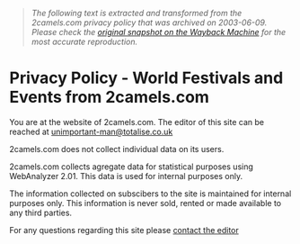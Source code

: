> *The following text is extracted and transformed from the 2camels.com privacy policy that was archived on 2003-06-09. Please check the [original snapshot on the Wayback Machine](https://web.archive.org/web/20030609193221id_/http%3A//www.2camels.com/privacy_policy.php3) for the most accurate reproduction.*

# Privacy Policy - World Festivals and Events from 2camels.com

You are at the website of 2camels.com. The editor of this site can be reached at [unimportant-man@totalise.co.uk](mailto:unimportant-man@totalise.co.uk)

2camels.com does not collect individual data on its users. 

2camels.com collects agregate data for statistical purposes using WebAnalyzer 2.01. This data is used for internal purposes only. 

The information collected on subscibers to the site is maintained for internal purposes only. This information is never sold, rented or made available to any third parties. 

For any questions regarding this site please [contact the editor](mailto:unimportant-man@totalise.co.uk)
